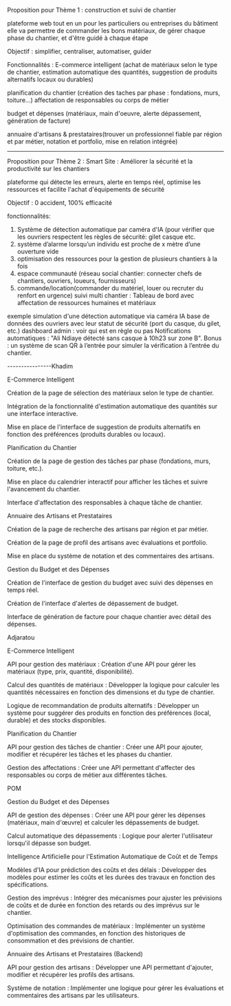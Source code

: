 Proposition pour Thème 1 : construction et suivi de chantier

plateforme web tout en un pour les particuliers ou entreprises du bâtiment
elle va permettre de commander les bons matériaux, de gérer chaque phase du chantier, et d'être guidé à chaque étape

Objectif : simplifier, centraliser, automatiser, guider

Fonctionnalités :
E-commerce intelligent (achat de matériaux selon le type de chantier, estimation automatique des quantités, suggestion de produits alternatifs locaux ou durables)

planification du chantier (création des taches par phase : fondations, murs, toiture...)
affectation de responsables ou corps de métier

budget et dépenses (matériaux, main d'oeuvre, alerte dépassement, génération de facture)

annuaire d'artisans & prestataires(trouver un professionnel fiable par région et par métier, notation et portfolio, mise en relation intégrée)

----------------------------------------------

Proposition pour Thème 2 : Smart Site : Améliorer la sécurité et la productivité sur les chantiers 

plateforme qui détecte les erreurs, alerte en temps réel, optimise les ressources et facilite l'achat d'équipements de sécurité

Objectif : 0 accident, 100% efficacité

fonctionnalités: 

1. Système de détection automatique par caméra d'IA (pour vérifier que les ouvriers respectent les règles de sécurité: gilet casque etc.
2. ⁠système d’alarme lorsqu’un individu est proche de x mètre d’une ouverture vide
3. ⁠optimisation des ressources pour la gestion de plusieurs chantiers à la fois
4. espace communauté (réseau social chantier: connecter chefs de chantiers, ouvriers, loueurs, fournisseurs)
5. commande/location(commander du matériel, louer ou recruter du renfort en urgence)
suivi multi chantier : Tableau de bord avec affectation de ressources humaines et matériaux

exemple
simulation d'une détection automatique via caméra IA
base de données des ouvriers avec leur statut de sécurité (port du casque, du gilet, etc.)
dashboard admin : voir qui est en règle ou pas
Notifications automatiques : "Ali Ndiaye détecté sans casque à 10h23 sur zone B".
Bonus : un système de scan QR à l’entrée pour simuler la vérification à l’entrée du chantier.











----------------Khadim

E-Commerce Intelligent

Création de la page de sélection des matériaux selon le type de chantier.

Intégration de la fonctionnalité d'estimation automatique des quantités sur une interface interactive.

Mise en place de l'interface de suggestion de produits alternatifs en fonction des préférences (produits durables ou locaux).

Planification du Chantier

Création de la page de gestion des tâches par phase (fondations, murs, toiture, etc.).

Mise en place du calendrier interactif pour afficher les tâches et suivre l'avancement du chantier.

Interface d'affectation des responsables à chaque tâche de chantier.

Annuaire des Artisans et Prestataires

Création de la page de recherche des artisans par région et par métier.

Création de la page de profil des artisans avec évaluations et portfolio.

Mise en place du système de notation et des commentaires des artisans.

Gestion du Budget et des Dépenses

Création de l'interface de gestion du budget avec suivi des dépenses en temps réel.

Création de l'interface d'alertes de dépassement de budget.

Interface de génération de facture pour chaque chantier avec détail des dépenses.

Adjaratou


E-Commerce Intelligent

API pour gestion des matériaux : Création d'une API pour gérer les matériaux (type, prix, quantité, disponibilité).

Calcul des quantités de matériaux : Développer la logique pour calculer les quantités nécessaires en fonction des dimensions et du type de chantier.

Logique de recommandation de produits alternatifs : Développer un système pour suggérer des produits en fonction des préférences (local, durable) et des stocks disponibles.

Planification du Chantier

API pour gestion des tâches de chantier : Créer une API pour ajouter, modifier et récupérer les tâches et les phases du chantier.

Gestion des affectations : Créer une API permettant d'affecter des responsables ou corps de métier aux différentes tâches.


POM


Gestion du Budget et des Dépenses

API de gestion des dépenses : Créer une API pour gérer les dépenses (matériaux, main d'œuvre) et calculer les dépassements de budget.

Calcul automatique des dépassements : Logique pour alerter l'utilisateur lorsqu'il dépasse son budget.

Intelligence Artificielle pour l'Estimation Automatique de Coût et de Temps

Modèles d'IA pour prédiction des coûts et des délais : Développer des modèles pour estimer les coûts et les durées des travaux en fonction des spécifications.

Gestion des imprévus : Intégrer des mécanismes pour ajuster les prévisions de coûts et de durée en fonction des retards ou des imprévus sur le chantier.

Optimisation des commandes de matériaux : Implémenter un système d'optimisation des commandes, en fonction des historiques de consommation et des prévisions de chantier.

Annuaire des Artisans et Prestataires (Backend)

API pour gestion des artisans : Développer une API permettant d'ajouter, modifier et récupérer les profils des artisans.

Système de notation : Implémenter une logique pour gérer les évaluations et commentaires des artisans par les utilisateurs.


























